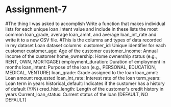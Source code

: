 # Assignment-7
#The thing I was asked to accomplish
Write a function that makes individual lists for each unique loan_intent value and include in these lists the most common loan_grade, average loan_amnt, and average loan_int_rate and write it to a new CSV file.
#This is the columns and types of data recorded in my dataset
Loan dataset columns: customer_id: Unique identifier for each customer customer_age: Age of the customer customer_income: Annual income of the customer home_ownership: Home ownership status (e.g., RENT, OWN, MORTGAGE) employment_duration: Duration of employment in months loan_intent: Purpose of the loan (e.g., PERSONAL, EDUCATION, MEDICAL, VENTURE) loan_grade: Grade assigned to the loan loan_amnt: Loan amount requested loan_int_rate: Interest rate of the loan term_years: Loan term in years historical_default: Indicates if the customer has a history of default (Y/N) cred_hist_length: Length of the customer's credit history in years Current_loan_status: Current status of the loan (DEFAULT, NO DEFAULT)

